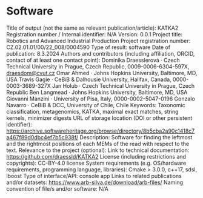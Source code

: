 #  Software
Title of output (not the same as relevant publication/article): KATKA2
Registration number / Internal identifier: N/A
Version: 0.0.1
Project title: Robotics and Advanced Industrial Production
Project registration number: CZ.02.01.01/00/22_008/0004590
Type of result: software
Date of publication: 8.3.2024
Authors and contributors (including affiliation, ORCID, contact of at least one contact point):
Dominika Draesslerová
· Czech Technical University in Prague, Czech Republic, 0009-0006-6304-597X, draesdom@cvut.cz
Omar Ahmed
· Johns Hopkins University, Baltimore, MD, USA
Travis Gagie
· CeBiB & Dalhousie University, Halifax, Canada, 0000-0003-3689-327X
Jan Holub
· Czech Technical University in Prague, Czech Republic
Ben Langmead
· Johns Hopkins University, Baltimore, MD, USA
Giovanni Manzini
· University of Pisa, Italy, 0000-0002-5047-0196
Gonzalo Navarro
· CeBiB & DCC, University of Chile, Chile
Keywords: Taxonomic classification, metagenomics, KATKA, maximal exact matches, string kernels, minimizer digests
URL of storage location (DOI or other persistent identifier): https://archive.softwareheritage.org/browse/directory/8b5cba2a90c1418c7a467f89d0dbc4ef7b5c938f/
Description: Software for finding the leftmost and the rightmost positions of each MEMs of the read with respect to the text.
Relevance to the project (optional): Link to technical documentation: https://github.com/draessld/KATKA2
License (including restrictions and copyrights): CC-BY-4.0 license
System requirements (e.g. OS/hardware requirements, programming language, libraries): Cmake > 3.0.0, c++17, sdsl, lboost
Type of interface/API: console app Links to related publications and/or datasets: https://www.arb-silva.de/download/arb-files/
Naming convention of file/s and/or software: N/A
